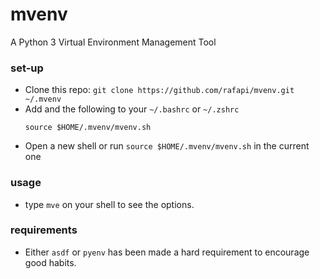 # mvenv
A Python 3 Virtual Environment Management Tool
### set-up
* Clone this repo: `git clone https://github.com/rafapi/mvenv.git ~/.mvenv`
* Add and the following to your `~/.bashrc` or `~/.zshrc`
    ```
    source $HOME/.mvenv/mvenv.sh
    ```
* Open a new shell or run `source $HOME/.mvenv/mvenv.sh` in the current one
### usage
* type `mve` on your shell to see the options.
### requirements
* Either `asdf` or `pyenv` has been made a hard requirement to encourage good habits.
